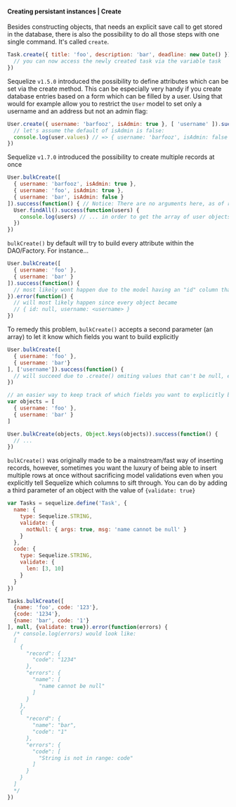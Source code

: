 #### Creating persistant instances | Create

Besides constructing objects, that needs an explicit save call to get stored in the database, there is also the possibility to do all those steps with one single command. It's called `create`.

```js
Task.create({ title: 'foo', description: 'bar', deadline: new Date() }).success(function(task) {
  // you can now access the newly created task via the variable task
})
```

Sequelize `v1.5.0` introduced the possibility to define attributes which can be set via the create method. This can be especially very handy if you create database entries based on a form which can be filled by a user. Using that would for example allow you to restrict the `User` model to set only a username and an address but not an admin flag:

```js
User.create({ username: 'barfooz', isAdmin: true }, [ 'username' ]).success(function(user) {
  // let's assume the default of isAdmin is false:
  console.log(user.values) // => { username: 'barfooz', isAdmin: false }
})
```
Sequelize `v1.7.0` introduced the possibility to create multiple records at once

```js
User.bulkCreate([
  { username: 'barfooz', isAdmin: true },
  { username: 'foo', isAdmin: true },
  { username: 'bar', isAdmin: false }
]).success(function() { // Notice: There are no arguments here, as of right now you'll have to...
  User.findAll().success(function(users) {
    console.log(users) // ... in order to get the array of user objects
  })
})
```

```bulkCreate()``` by default will try to build every attribute within the DAO/Factory. For instance...

```js
User.bulkCreate([
  { username: 'foo' },
  { username: 'bar' }
]).success(function() {
  // most likely wont happen due to the model having an "id" column that's a sequence/serial/auto increment primary key (which isn't allowed to be null)
}).error(function() {
  // will most likely happen since every object became
  // { id: null, username: <username> }
})
```

To remedy this problem, ```bulkCreate()``` accepts a second parameter (an array) to let it know which fields you want to build explicitly

```js
User.bulkCreate([
  { username: 'foo' },
  { username: 'bar'}
], ['username']).success(function() {
  // will succeed due to .create() omiting values that can't be null, etc.
})

// an easier way to keep track of which fields you want to explicitly build, use Object.keys() like so
var objects = [
  { username: 'foo' },
  { username: 'bar' }
]

User.bulkCreate(objects, Object.keys(objects)).success(function() {
  // ...
})
```

```bulkCreate()``` was originally made to be a mainstream/fast way of inserting records, however, sometimes you want the luxury of being able to insert multiple rows at once without sacrificing model validations even when you explicitly tell Sequelize which columns to sift through. You can do by adding a third parameter of an object with the value of ```{validate: true}```

```js
var Tasks = sequelize.define('Task', {
  name: {
    type: Sequelize.STRING,
    validate: {
      notNull: { args: true, msg: 'name cannot be null' }
    }
  },
  code: {
    type: Sequelize.STRING,
    validate: {
      len: [3, 10]
    }
  }
})

Tasks.bulkCreate([
  {name: 'foo', code: '123'},
  {code: '1234'},
  {name: 'bar', code: '1'}
], null, {validate: true}).error(function(errors) {
  /* console.log(errors) would look like:
  [
    {
      "record": {
        "code": "1234"
      },
      "errors": {
        "name": [
          "name cannot be null"
        ]
      }
    },
    {
      "record": {
        "name": "bar",
        "code": "1"
      },
      "errors": {
        "code": [
          "String is not in range: code"
        ]
      }
    }
  ]
  */
})
```
